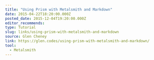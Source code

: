 ```yaml
---
title: "Using Prism with Metalsmith and Markdown"
date: 2015-04-22T18:20:00.000Z
posted_date: 2015-12-04T19:20:00.000Z
editor_recommends:
type: Tutorial
slug: links/using-prism-with-metalsmith-and-markdown
source: Glen Cheney
link: https://glen.codes/using-prism-with-metalsmith-and-markdown/
tool:
  - Metalsmith
---
```






